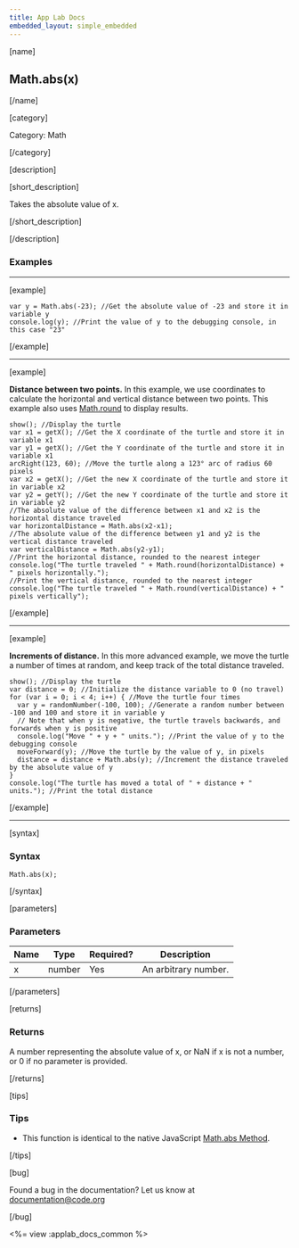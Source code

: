 ```yaml
---
title: App Lab Docs
embedded_layout: simple_embedded
---
```


[name]

## Math.abs(x)

[/name]


[category]

Category: Math

[/category]

[description]

[short_description]

Takes the absolute value of x.

[/short_description]

[/description]

### Examples
____________________________________________________

[example]


```
var y = Math.abs(-23); //Get the absolute value of -23 and store it in variable y
console.log(y); //Print the value of y to the debugging console, in this case "23"
```

[/example]

____________________________________________________

[example]

**Distance between two points.** In this example, we use coordinates to calculate the horizontal and vertical distance between two points. This example also uses [Math.round](/applab/docs/mathRound) to display results.


```
show(); //Display the turtle
var x1 = getX(); //Get the X coordinate of the turtle and store it in variable x1
var y1 = getX(); //Get the Y coordinate of the turtle and store it in variable x1
arcRight(123, 60); //Move the turtle along a 123° arc of radius 60 pixels
var x2 = getX(); //Get the new X coordinate of the turtle and store it in variable x2
var y2 = getY(); //Get the new Y coordinate of the turtle and store it in variable y2
//The absolute value of the difference between x1 and x2 is the horizontal distance traveled
var horizontalDistance = Math.abs(x2-x1);
//The absolute value of the difference between y1 and y2 is the vertical distance traveled
var verticalDistance = Math.abs(y2-y1);
//Print the horizontal distance, rounded to the nearest integer
console.log("The turtle traveled " + Math.round(horizontalDistance) + " pixels horizontally.");
//Print the vertical distance, rounded to the nearest integer
console.log("The turtle traveled " + Math.round(verticalDistance) + " pixels vertically");
```

[/example]

____________________________________________________

[example]

**Increments of distance.** In this more advanced example, we move the turtle a number of times at random, and keep track of the total distance traveled.

```
show(); //Display the turtle
var distance = 0; //Initialize the distance variable to 0 (no travel)
for (var i = 0; i < 4; i++) { //Move the turtle four times
  var y = randomNumber(-100, 100); //Generate a random number between -100 and 100 and store it in variable y
  // Note that when y is negative, the turtle travels backwards, and forwards when y is positive
  console.log("Move " + y + " units."); //Print the value of y to the debugging console
  moveForward(y); //Move the turtle by the value of y, in pixels
  distance = distance + Math.abs(y); //Increment the distance traveled by the absolute value of y
}
console.log("The turtle has moved a total of " + distance + " units."); //Print the total distance
```


[/example]

____________________________________________________

[syntax]

### Syntax

```
Math.abs(x);
```

[/syntax]

[parameters]

### Parameters

| Name  | Type | Required? | Description |
|-----------------|------|-----------|-------------|
| x | number | Yes | An arbitrary number.  |

[/parameters]

[returns]

### Returns
A number representing the absolute value of x, or NaN if x is not a number, or 0 if no parameter is provided.

[/returns]

[tips]

### Tips
- This function is identical to the native JavaScript [Math.abs Method](https://developer.mozilla.org/en-US/docs/Web/JavaScript/Reference/Global_Objects/Math/abs).

[/tips]

[bug]

Found a bug in the documentation? Let us know at documentation@code.org

[/bug]

<%= view :applab_docs_common %>
